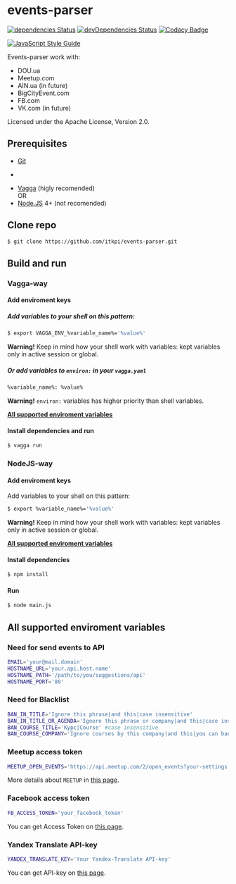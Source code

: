 # events-parser

[![dependencies Status](https://david-dm.org/itkpi/events-parser/status.svg?style=flat-square)](https://david-dm.org/itkpi/events-parser)
[![devDependencies Status](https://david-dm.org/itkpi/events-parser/dev-status.svg?style=flat-square)](https://david-dm.org/itkpi/events-parser?type=dev)
[![Codacy Badge](https://api.codacy.com/project/badge/Grade/c779272f058541ffb6aeb57aa1630c43)](https://www.codacy.com/app/m-vlasov/events-parser?utm_source=github.com&amp;utm_medium=referral&amp;utm_content=itkpi/events-parser&amp;utm_campaign=Badge_Grade)

[![JavaScript Style Guide](https://cdn.rawgit.com/feross/standard/master/badge.svg)](https://github.com/feross/standard)

Events-parser work with:
* DOU.ua
* Meetup.com
* AIN.ua (in future)
* BigCityEvent.com
* FB.com
* VK.com (in future)

Licensed under the Apache License, Version 2.0.



## Prerequisites
* [Git](https://git-scm.com/downloads)

+
* [Vagga](http://vagga.readthedocs.io/en/latest/installation.html) (higly recomended)
<br>OR
* [Node.JS](https://nodejs.org/uk/) 4+ (not recomended)



## Clone repo
```bash
$ git clone https://github.com/itkpi/events-parser.git
```



## Build and run



### Vagga-way

#### Add enviroment keys
##### Add variables to your shell on this pattern:
```bash
$ export VAGGA_ENV_%variable_name%='%value%'
```
**Warning!** Keep in mind how your shell work with variables: kept variables only in active session or global.

##### Or add variables to `environ:` in your `vagga.yaml`
```bash
%variable_name%: %value%
```
**Warning!** `environ:` variables has higher priority than shell variables.

**[All supported enviroment variables](#all-supported-enviroment-variables)**

#### Install dependencies and run
```bash
$ vagga run
```



### NodeJS-way

#### Add enviroment keys
Add variables to your shell on this pattern:
```bash
$ export %variable_name%='%value%'
```
**Warning!** Keep in mind how your shell work with variables: kept variables only in active session or global.

**[All supported enviroment variables](#all-supported-enviroment-variables)**

#### Install dependencies
```bash
$ npm install
```

#### Run
```bash
$ node main.js
```



## All supported enviroment variables

### Need for send events to API
```bash
EMAIL='your@mail.domain' 
HOSTNAME_URL='your.api.host.name'
HOSTNAME_PATH='/path/to/you/suggestions/api'
HOSTNAME_PORT='80'
```

### Need for Blacklist
```bash
BAN_IN_TITLE='Ignore this phrase|and this|case insensitive'
BAN_IN_TITLE_OR_AGENDA='Ignore this phrase or company|and this|case insensitive'
BAN_COURSE_TITLE='Курс|Course' #case insensitive
BAN_COURSE_COMPANY='Ignore courses by this company|and this|you can ban by URLs - it\'s more efective'
```

### Meetup access token
```bash
MEETUP_OPEN_EVENTS='https://api.meetup.com/2/open_events?your-settings'
```
More details about `MEETUP` in [this page](https://github.com/itkpi/events-parser/wiki/Meetup.com).

### Facebook access token
```bash
FB_ACCESS_TOKEN='your_facebook_token'
```
You can get Access Token on [this page](https://developers.facebook.com/tools/explorer/).

### Yandex Translate API-key
```bash
YANDEX_TRANSLATE_KEY='Your Yandex-Translate API-key'
```
You can get API-key on [this page](https://tech.yandex.ru/keys/get/?service=trnsl).

